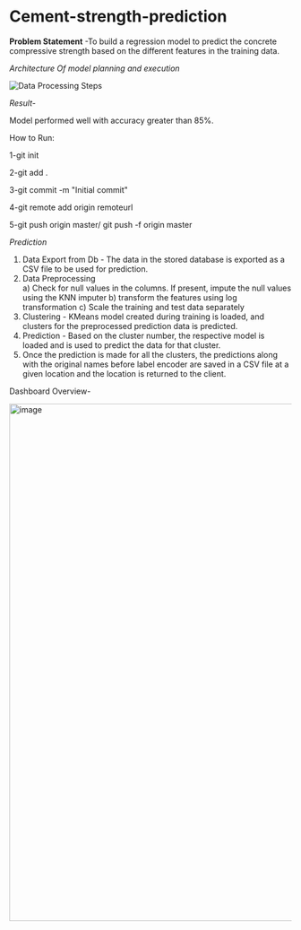# Cement-strength-prediction

**Problem Statement**
-To build a regression model to predict the concrete compressive strength based on the different features in the training data. 

*Architecture Of model planning and execution*


![Data Processing Steps](https://user-images.githubusercontent.com/90152799/185467421-c90e526f-eeeb-4e49-8383-b4efb5eaa68e.jpg)





*Result-*


Model performed well with accuracy greater than 85%.

How to Run:


1-git init


2-git add .


3-git commit -m "Initial commit"


4-git remote add origin remoteurl



5-git push origin master/ git push -f origin master

*Prediction*
 
1) Data Export from Db - The data in the stored database is exported as a CSV file to be used for prediction.
2) Data Preprocessing   
   a) Check for null values in the columns. If present, impute the null values using the KNN imputer
   b) transform the features using log transformation
   c) Scale the training and test data separately 
3) Clustering - KMeans model created during training is loaded, and clusters for the preprocessed prediction data is predicted.
4) Prediction - Based on the cluster number, the respective model is loaded and is used to predict the data for that cluster.
5) Once the prediction is made for all the clusters, the predictions along with the original names before label encoder are saved in a CSV file at a given location and the location is returned to the client.




Dashboard Overview-


<img width="923" alt="image" src="https://user-images.githubusercontent.com/90152799/180617470-107ab536-9024-4dbd-a683-83f6e4ef971c.png">
